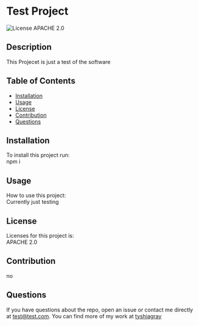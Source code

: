 # Test Project  
![License APACHE 2.0](https://img.shields.io/badge/License-APACHE%202.0-blueviolet)  
## Description  
This Projecet is just a test of the software
  
## Table of Contents  
* [Installation](#installation)  
* [Usage](#usage) 
* [License](#license)
* [Contribution](#contribution)  
* [Questions](#questions)
  
## Installation  
To install this project run:  
npm i  
  
## Usage  
How to use this project:  
Currently just testing 

## License
Licenses for this project is:    
APACHE 2.0

## Contribution
no  

## Questions  
If you have questions about the repo, open an issue or contact me directly at test@test.com. You can find more of my work at [tyshiagray](https://github.com/tyshiagray/)


